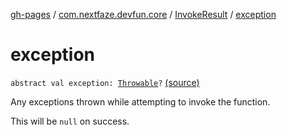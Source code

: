 [gh-pages](../../index.md) / [com.nextfaze.devfun.core](../index.md) / [InvokeResult](index.md) / [exception](./exception.md)

# exception

`abstract val exception: `[`Throwable`](https://kotlinlang.org/api/latest/jvm/stdlib/kotlin/-throwable/index.html)`?` [(source)](https://github.com/NextFaze/dev-fun/tree/master/devfun-annotations/src/main/java/com/nextfaze/devfun/core/Definitions.kt#L140)

Any exceptions thrown while attempting to invoke the function.

This will be `null` on success.

